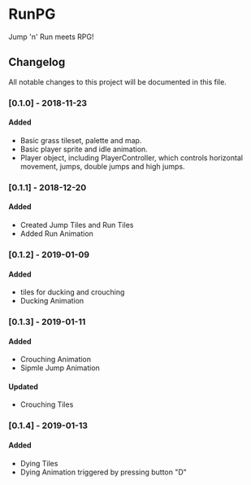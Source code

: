 # RunPG
Jump 'n' Run meets RPG!

## Changelog
All notable changes to this project will be documented in this file.

### [0.1.0] - 2018-11-23
#### Added
- Basic grass tileset, palette and map.
- Basic player sprite and idle animation.
- Player object, including PlayerController, which controls horizontal movement, jumps, double jumps and high jumps.

### [0.1.1] - 2018-12-20
#### Added
- Created Jump Tiles and Run Tiles
- Added Run Animation

### [0.1.2] - 2019-01-09
#### Added
- tiles for ducking and crouching
- Ducking Animation

### [0.1.3] - 2019-01-11
#### Added
- Crouching Animation
- Sipmle Jump Animation
#### Updated
- Crouching Tiles

### [0.1.4] - 2019-01-13
#### Added
- Dying Tiles
- Dying Animation triggered by pressing button "D"
